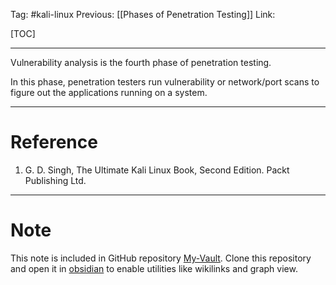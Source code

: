 Tag: #kali-linux 
Previous: [[Phases of Penetration Testing]]
Link: 

[TOC]

---

Vulnerability analysis is the fourth phase of penetration testing.

In this phase, penetration testers run vulnerability or network/port scans to figure out the applications running on a system.

---

# Reference

1. G. D. Singh, The Ultimate Kali Linux Book, Second Edition. Packt Publishing Ltd.

---

# Note

This note is included in GitHub repository [My-Vault](https://github.com/LittleD3092/My-Vault.git). Clone this repository and open it in [obsidian](https://obsidian.md/) to enable utilities like wikilinks and graph view.